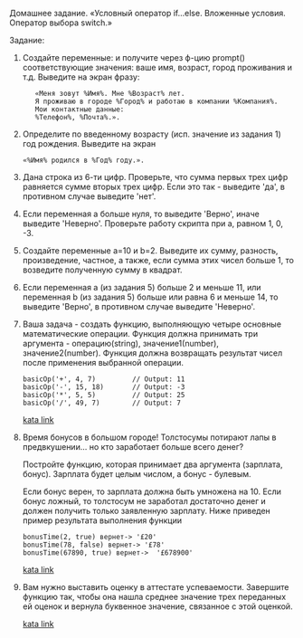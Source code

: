 Домашнее задание.
«Условный оператор if...else. Вложенные условия. Оператор
выбора switch.»

Задание:

1. Создайте переменные: 
 и получите через ф-цию prompt() соответствующие значения: ваше имя, возраст, город проживания и т.д.
Выведите на экран фразу: 
    ```
       «Меня зовут %Имя%. Мне %Возраст% лет.
       Я проживаю в городе %Город% и работаю в компании %Компания%.
       Мои контактные данные:
       %Телефон%, %Почта%.».
   ```
2. Определите по введенному возрасту (исп. значение из задания 1) год рождения.
Выведите на экран 

    ```
    «%Имя% родился в %Год% году.».
    ```
3. Дана строка из 6-ти цифр. Проверьте, что сумма первых трех цифр равняется сумме
вторых трех цифр. Если это так - выведите 'да', в противном случае выведите 'нет'.
4. Если переменная a больше нуля, то выведите 'Верно', иначе выведите 'Неверно'.
Проверьте работу скрипта при a, равном 1, 0, -3.
5. Создайте переменные a=10 и b=2. Выведите их сумму, разность, произведение,
частное, а также, если сумма этих чисел больше 1, то возведите полученную сумму в
квадрат.
6. Если переменная a (из задания 5) больше 2 и меньше 11, или переменная b (из задания 5) больше или равна 6 и меньше 14, то выведите 'Верно', в противном случае выведите
'Неверно'.

7. Ваша задача - создать функцию, выполняющую четыре основные математические операции.
   Функция должна принимать три аргумента - операцию(string), значение1(number), значение2(number).
   Функция должна возвращать результат чисел после применения выбранной операции.
   ```
   basicOp('+', 4, 7)         // Output: 11
   basicOp('-', 15, 18)       // Output: -3
   basicOp('*', 5, 5)         // Output: 25
   basicOp('/', 49, 7)        // Output: 7
    ```
    [kata link](https://www.codewars.com/kata/57356c55867b9b7a60000bd7/train/javascript)
8. Время бонусов в большом городе! Толстосумы потирают лапы в предвкушении... но кто заработает больше всего денег?
   
   Постройте функцию, которая принимает два аргумента (зарплата, бонус). Зарплата будет целым числом, а бонус - булевым.
   
   Если бонус верен, то зарплата должна быть умножена на 10. 
   Если бонус ложный, то толстосум не заработал достаточно денег и должен получить только заявленную зарплату.
   Ниже приведен пример результата выполнения функции
   ```
   bonusTime(2, true) вернет-> '£20'
   bonusTime(78, false) вернет-> '£78'
   bonusTime(67890, true) вернет->  '£678900'
   ```
    [kata link](https://www.codewars.com/kata/56f6ad906b88de513f000d96/train/javascript)
9. Вам нужно выставить оценку в аттестате успеваемости. 
    Завершите функцию так, чтобы она нашла среднее значение трех переданных ей оценок и вернула буквенное значение, связанное с этой оценкой.
   
    [kata link](https://www.codewars.com/kata/55cbd4ba903825f7970000f5/train/javascript)


